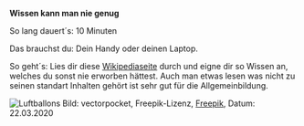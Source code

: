 **Wissen kann man nie genug**

So lang dauert´s: 10 Minuten

Das brauchst du: Dein Handy oder deinen Laptop.

So geht´s: Lies dir diese [Wikipediaseite](https://de.wikipedia.org/wiki/Luftballon) durch und eigne dir so Wissen an, welches du sonst nie erworben hättest. Auch man etwas lesen was nicht zu seinen standart Inhalten gehört ist sehr gut für die Allgemeinbildung.

![Luftballons](https://image.freepik.com/vektoren-kostenlos/realistisches-buendel-fliegender-glaenzender-ballons-mehrfarbig-gefuellt-mit-helium_1441-1751.jpg)
Bild: vectorpocket, Freepik-Lizenz, [Freepik](https://de.freepik.com/vektoren-kostenlos/realistisches-buendel-fliegender-glaenzender-ballons-mehrfarbig-gefuellt-mit-helium_2669627.htm#page=1&query=Luftballons&position=2), Datum: 22.03.2020

